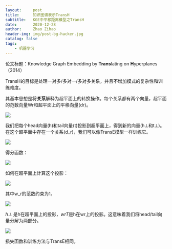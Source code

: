 ```yaml
---
layout:     post
title:      知识图谱表示TransH
subtitle:   KGE中平移距离模型之TransH
date:       2020-12-28
author:     Zhao Zihao
header-img: img/post-bg-hacker.jpg
catalog: false
tags:
    - 机器学习
---
```


论文标题：Knowledge Graph Embedding by **Trans**lating on **H**yperplanes（2014）

TransH的目标是处理一对多/多对一/多对多关系，并且不增加模式的复杂性和训练难度。

其基本思想是将**关系**解释为超平面上的转换操作。每个关系都有两个向量，超平面的范数向量Wr和超平面上的平移向量(dr)。

![](https://tva1.sinaimg.cn/large/0081Kckwly1gm3w9w6tdtj30i20a0acw.jpg)

我们把每个head向量(h)和tail向量(t)投影到超平面上，得到新的向量(h⊥和t⊥)。在这个超平面中存在一个关系(d_r)，我们可以像TransE模型一样训练它。

![](https://tva1.sinaimg.cn/large/0081Kckwly1gm3wac1j3ij308k01wq33.jpg)

得分函数：

![](https://tva1.sinaimg.cn/large/0081Kckwly1gm3wbaqq8xj30ba022mxo.jpg)

如何在超平面上计算这个投影：

![](https://tva1.sinaimg.cn/large/0081Kckwly1gm3wbhbm1sj30dc020q2z.jpg)

其中w_r的范数约束为1。

![](https://tva1.sinaimg.cn/large/0081Kckwly1gm3wbmhdd8j303u01jmx4.jpg)

*h⊥* 是h在超平面上的投影，*wrT*是h在wr上的投影。这意味着我们将head/tail向量分解为两部分。

![](https://tva1.sinaimg.cn/large/0081Kckwly1gm3wbs2ebkj308301p0sv.jpg)

损失函数和训练方法与TransE相同。

